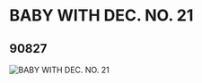 # BABY WITH DEC. NO. 21
## 90827
![BABY WITH DEC. NO. 21](https://lc-www-live-s.legocdn.com/media/bricks/5/2/4594785.jpg)